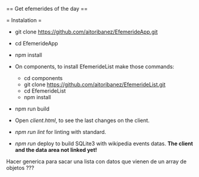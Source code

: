 == Get efemerides of the day ==

= Instalation =

- git clone https://github.com/aitoribanez/EfemerideApp.git
- cd EfemerideApp
- npm install
- On components, to install EfemerideList make those commands:
  - cd components
  - git clone https://github.com/aitoribanez/EfemerideList.git
  - cd EfemerideList
  - npm install
- npm run build

- Open *client.html*, to see the last changes on the client.

- *npm run lint* for linting with standard.

- *npm run* deploy to build SQLite3 with wikipedia events datas. **The client and
the data area not linked yet!**



Hacer <EfemerideList> generica para sacar una lista con datos que vienen de un array de objetos ???


